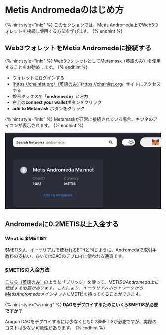 # Metis Andromedaのはじめ方

{% hint style="info" %}
このセクションでは、Metis Andromeda上でWeb3ウォレットを接続し使用する方法を学びます。
{% endhint %}

## Web3ウォレットをMetis Andromedaに接続する

{% hint style="info" %}
Web3ウォレットとして[Metamask（英語のみ）](https://metamask.io)を使用することをお勧めします。&#x20;
{% endhint %}

* ウォレットにログインする
* [https://chainlist.org/（英語のみ）](https://chainlist.org/) サイトにアクセスする
* 検索ボックスで「**andromeda**」と入力
* 右上の**connect your wallet**ボタンをクリック
* **add to Metamask** ボタンをクリック

{% hint style="info" %}
Metamaskが正常に接続されている場合、キツネのアイコンが表示されます。
{% endhint %}

![chainlist.orgを使ってMetamaskにチェーンを追加](<../../.gitbook/assets/Schermata 2022-01-26 alle 23.03.43.png>)

## **Andromeda**に0.2METIS以上入金する

### **What is** $METIS?

$METISは、イーサリアムで使われるETHと同じように、Andromedaで取引手数料の支払い、ひいてはDAOのデプロイに使われる通貨です。

### $METISの入金方法

[こちら（英語のみ）](https://bridge.metis.io/home)のような「ブリッジ」を使って、$METISをAndromeda上に転送する必要があります。これにより、イーサリアムネットワークからMetis Andromedaメインネットに$METISを持ってくることができます。

{% hint style="warning" %}
**DAOをデプロイするためにいくら$METISが必要ですか？**

Aragon DAOをデプロイするには少なくとも0.2$METISが必要ですが、実際のコストは少ない可能性があります。
{% endhint %}
